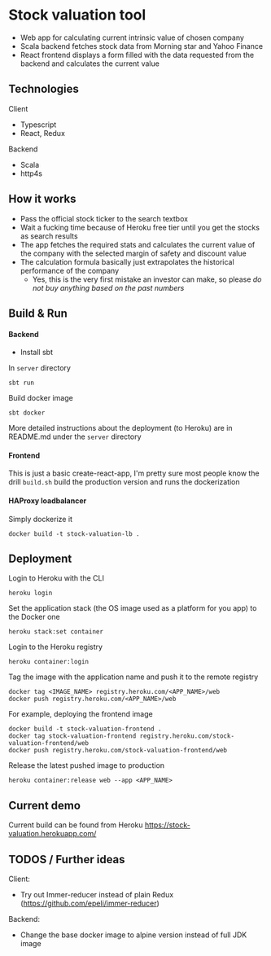 # Stock valuation tool

- Web app for calculating current intrinsic value of chosen company
- Scala backend fetches stock data from Morning star and Yahoo Finance
- React frontend displays a form filled with the data requested from the backend and calculates the current value

## Technologies

Client
- Typescript
- React, Redux

Backend
- Scala
- http4s

## How it works
- Pass the official stock ticker to the search textbox
- Wait a fucking time because of Heroku free tier until you get the stocks as search results
- The app fetches the required stats and calculates the current value of the company with the selected margin of safety and discount value
- The calculation formula basically just extrapolates the historical performance of the company
	- Yes, this is the very first mistake an investor can make, so please *do not buy anything based on the past numbers*

## Build & Run

#### Backend
- Install sbt

In `server` directory

```
sbt run
```

Build docker image
```
sbt docker
```
More detailed instructions about the deployment (to Heroku) are in README.md under the `server` directory

#### Frontend

This is just a basic create-react-app, I'm pretty sure most people know the drill
`build.sh` build the production version and runs the dockerization

#### HAProxy loadbalancer
Simply dockerize it
```
docker build -t stock-valuation-lb .
```

## Deployment

Login to Heroku with the CLI
```
heroku login
```

Set the application stack (the OS image used as a platform for you app) to the Docker one
```
heroku stack:set container
```

Login to the Heroku registry
```
heroku container:login
```

Tag the image with the application name and push it to the remote registry

```
docker tag <IMAGE_NAME> registry.heroku.com/<APP_NAME>/web
docker push registry.heroku.com/<APP_NAME>/web
```
For example, deploying the frontend image
```
docker build -t stock-valuation-frontend .
docker tag stock-valuation-frontend registry.heroku.com/stock-valuation-frontend/web
docker push registry.heroku.com/stock-valuation-frontend/web
```

Release the latest pushed image to production
```
heroku container:release web --app <APP_NAME>
```

## Current demo

Current build can be found from Heroku
https://stock-valuation.herokuapp.com/

## TODOS / Further ideas

Client:
- Try out Immer-reducer instead of plain Redux (https://github.com/epeli/immer-reducer)

Backend:
- Change the base docker image to alpine version instead of full JDK image
